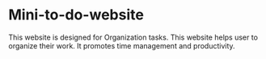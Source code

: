 # Mini-to-do-website
This website is designed for Organization tasks. This website helps user to organize their work. It promotes time management and productivity.  
